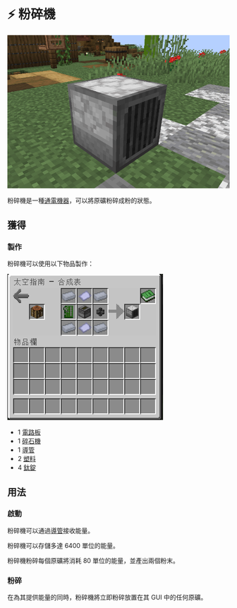 # ⚡ 粉碎機

![](<../.gitbook/assets/image (220).png>)

粉碎機是一種[通電機器](../space/energy-systems.md)，可以將原礦粉碎成粉的狀態。

## 獲得

### 製作

粉碎機可以使用以下物品製作：

![](<../.gitbook/assets/image (242).png>)

* 1 [電路板](Circuit-Board.md)
* 1 [碎石機](Block-Breaker.md)
* 1 [導管](Conduit.md)
* 2 [塑料](Plastic.md)
* 4 [鈦錠](titanium-ingot.md)

## 用法

### 啟動

粉碎機可以通過[導管](Conduit.md)接收能量。

粉碎機可以存儲多達 6400 單位的能量。

粉碎機粉碎每個原礦將消耗 80 單位的能量，並產出兩個粉末。

### 粉碎

在為其提供能量的同時，粉碎機將立即粉碎放置在其 GUI 中的任何原礦。
